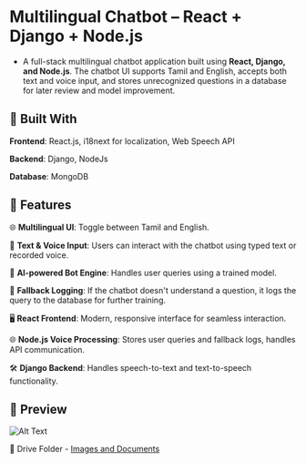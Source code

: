 # Multilingual Chatbot – React + Django + Node.js
* A full-stack multilingual chatbot application built using **React, Django, and Node.js**. The chatbot UI supports Tamil and English, accepts both text and voice input, and stores unrecognized questions in a database for later review and model improvement.

## 🧱 Built With
**Frontend**: React.js, i18next for localization, Web Speech API

**Backend**: Django, NodeJs

**Database**: MongoDB 

## 🚀 Features
🌐 **Multilingual UI**: Toggle between Tamil and English.

💬 **Text & Voice Input**: Users can interact with the chatbot using typed text or recorded voice.

🤖 **AI-powered Bot Engine**: Handles user queries using a trained model.

🧠 **Fallback Logging**: If the chatbot doesn't understand a question, it logs the query to the database for further training.

🖥️ **React Frontend**: Modern, responsive interface for seamless interaction.

🌐 **Node.js Voice Processing**: Stores user queries and fallback logs, handles API communication.

🛠️ **Django Backend**: Handles speech-to-text and text-to-speech functionality.

## 📸 Preview

![Alt Text](https://drive.google.com/thumbnail?id=1v-BngOLYAKmKkhSCHzyXxj2evuy0NDNV&sz=w1000)

📁 Drive Folder - 
[Images and Documents](https://drive.google.com/drive/folders/19pVZnsEGRS3S5CAxFHeHWoZ88ANm9SoL)



